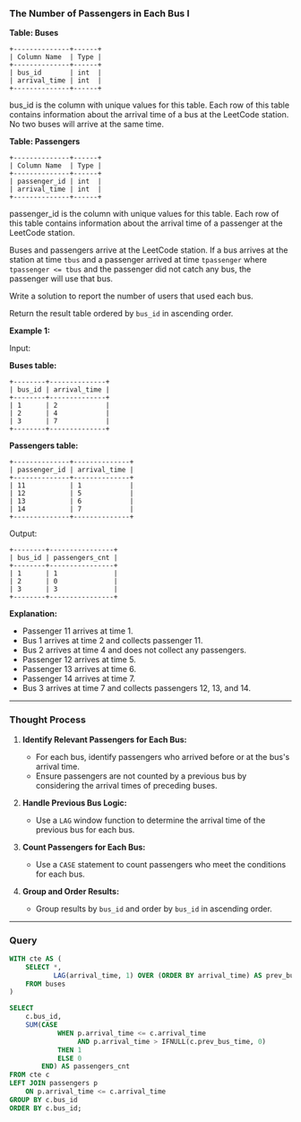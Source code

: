 ### The Number of Passengers in Each Bus I

**Table: Buses**
```
+--------------+------+
| Column Name  | Type |
+--------------+------+
| bus_id       | int  |
| arrival_time | int  |
+--------------+------+
```
bus_id is the column with unique values for this table.
Each row of this table contains information about the arrival time of a bus at the LeetCode station.
No two buses will arrive at the same time.

**Table: Passengers**
```
+--------------+------+
| Column Name  | Type |
+--------------+------+
| passenger_id | int  |
| arrival_time | int  |
+--------------+------+
```
passenger_id is the column with unique values for this table.
Each row of this table contains information about the arrival time of a passenger at the LeetCode station.

Buses and passengers arrive at the LeetCode station. If a bus arrives at the station at time `tbus` and a passenger arrived at time `tpassenger` where `tpassenger <= tbus` and the passenger did not catch any bus, the passenger will use that bus.

Write a solution to report the number of users that used each bus.

Return the result table ordered by `bus_id` in ascending order.

**Example 1:**

Input: 

**Buses table:**
```
+--------+--------------+
| bus_id | arrival_time |
+--------+--------------+
| 1      | 2            |
| 2      | 4            |
| 3      | 7            |
+--------+--------------+
```
**Passengers table:**
```
+--------------+--------------+
| passenger_id | arrival_time |
+--------------+--------------+
| 11           | 1            |
| 12           | 5            |
| 13           | 6            |
| 14           | 7            |
+--------------+--------------+
```
Output: 
```
+--------+----------------+
| bus_id | passengers_cnt |
+--------+----------------+
| 1      | 1              |
| 2      | 0              |
| 3      | 3              |
+--------+----------------+
```
**Explanation:**

- Passenger 11 arrives at time 1.
- Bus 1 arrives at time 2 and collects passenger 11.
- Bus 2 arrives at time 4 and does not collect any passengers.
- Passenger 12 arrives at time 5.
- Passenger 13 arrives at time 6.
- Passenger 14 arrives at time 7.
- Bus 3 arrives at time 7 and collects passengers 12, 13, and 14.

---

### Thought Process

1. **Identify Relevant Passengers for Each Bus:** 
   - For each bus, identify passengers who arrived before or at the bus's arrival time.
   - Ensure passengers are not counted by a previous bus by considering the arrival times of preceding buses.

2. **Handle Previous Bus Logic:**
   - Use a `LAG` window function to determine the arrival time of the previous bus for each bus.

3. **Count Passengers for Each Bus:**
   - Use a `CASE` statement to count passengers who meet the conditions for each bus.

4. **Group and Order Results:**
   - Group results by `bus_id` and order by `bus_id` in ascending order.

---

### Query

```sql
WITH cte AS (
    SELECT *,
           LAG(arrival_time, 1) OVER (ORDER BY arrival_time) AS prev_bus_time
    FROM buses
)

SELECT 
    c.bus_id, 
    SUM(CASE 
            WHEN p.arrival_time <= c.arrival_time 
                 AND p.arrival_time > IFNULL(c.prev_bus_time, 0) 
            THEN 1 
            ELSE 0 
        END) AS passengers_cnt 
FROM cte c
LEFT JOIN passengers p
    ON p.arrival_time <= c.arrival_time
GROUP BY c.bus_id
ORDER BY c.bus_id;
